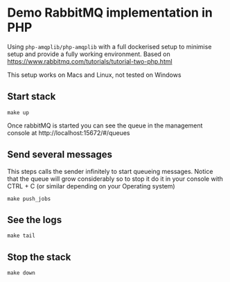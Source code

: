 # Demo RabbitMQ implementation in PHP

Using `php-amqplib/php-amqplib` with a full dockerised setup to minimise setup and provide a fully working environment.
Based on https://www.rabbitmq.com/tutorials/tutorial-two-php.html

This setup works on Macs and Linux, not tested on Windows

## Start stack

`make up`

Once rabbitMQ is started you can see the queue in the management console at  http://localhost:15672/#/queues

## Send several messages

This steps calls the sender infinitely to start queueing messages. Notice that the queue will grow considerably so to
stop it do it in your console with CTRL + C (or similar depending on your Operating system)

`make push_jobs`

## See the logs

`make tail`

## Stop the stack

`make down`